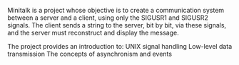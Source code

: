 Minitalk is a project whose objective is to create a communication system between a server and a client, using only the SIGUSR1 and SIGUSR2 signals.
The client sends a string to the server, bit by bit, via these signals, and the server must reconstruct and display the message.

The project provides an introduction to:
UNIX signal handling
Low-level data transmission
The concepts of asynchronism and events
